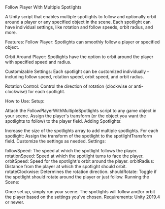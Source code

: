 Follow Player With Multiple Spotlights

A Unity script that enables multiple spotlights to follow and optionally orbit around a player or any specified object in the scene. Each spotlight can have individual settings, like rotation and follow speeds, orbit radius, and more.

Features:
Follow Player: Spotlights can smoothly follow a player or specified object.

Orbit Around Player: Spotlights have the option to orbit around the player with specified speed and radius.

Customizable Settings: Each spotlight can be customized individually – including follow speed, rotation speed, orbit speed, and orbit radius.

Rotation Control: Control the direction of rotation (clockwise or anti-clockwise) for each spotlight.

How to Use:
Setup:

Attach the FollowPlayerWithMultipleSpotlights script to any game object in your scene.
Assign the player's transform (or the object you want the spotlights to follow) to the player field.
Adding Spotlights:

Increase the size of the spotlights array to add multiple spotlights.
For each spotlight:
Assign the transform of the spotlight to the spotlightTransform field.
Customize the settings as needed.
Settings:

followSpeed: The speed at which the spotlight follows the player.
rotationSpeed: Speed at which the spotlight turns to face the player.
orbitSpeed: Speed for the spotlight's orbit around the player.
orbitRadius: Distance from the player at which the spotlight should orbit.
rotateClockwise: Determines the rotation direction.
shouldRotate: Toggle if the spotlight should rotate around the player or just follow.
Running the Scene:

Once set up, simply run your scene. The spotlights will follow and/or orbit the player based on the settings you've chosen.
Requirements:
Unity 2019.4 or newer.
